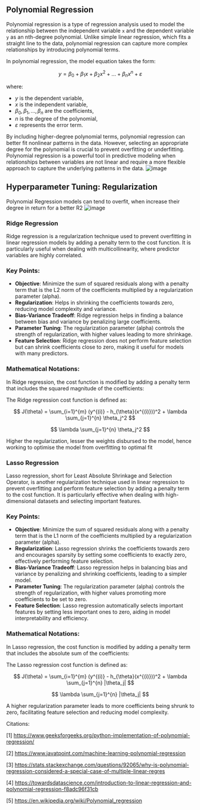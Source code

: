 ## Polynomial Regression

Polynomial regression is a type of regression analysis used to model the relationship between the independent variable `x` and the dependent variable `y` as an nth-degree polynomial. Unlike simple linear regression, which fits a straight line to the data, polynomial regression can capture more complex relationships by introducing polynomial terms.

In polynomial regression, the model equation takes the form:

$$ y = \beta_0 + \beta_1x + \beta_2x^2 + ... + \beta_nx^n + \varepsilon $$

where:
- $y$ is the dependent variable,
- $x$ is the independent variable,
- $\beta_0, \beta_1, ..., \beta_n$ are the coefficients,
- $n$ is the degree of the polynomial,
- $\varepsilon$ represents the error term.

By including higher-degree polynomial terms, polynomial regression can better fit nonlinear patterns in the data. However, selecting an appropriate degree for the polynomial is crucial to prevent overfitting or underfitting. Polynomial regression is a powerful tool in predictive modeling when relationships between variables are not linear and require a more flexible approach to capture the underlying patterns in the data.
![image](https://github.com/atomikkus/polynomial_regression/assets/87168509/fe063f23-a5b9-4a1e-93f3-556d5b459583)

## Hyperparameter Tuning: Regularization

Polynomial Regression models can tend to overfit, when increase their degree in return for a better R2
![image](https://github.com/atomikkus/polynomial_regression/assets/87168509/aea8a88a-26d7-457f-8695-46e23c3cbe4d)


### Ridge Regression

Ridge regression is a regularization technique used to prevent overfitting in linear regression models by adding a penalty term to the cost function. It is particularly useful when dealing with multicollinearity, where predictor variables are highly correlated. 

### Key Points:
- **Objective**: Minimize the sum of squared residuals along with a penalty term that is the L2 norm of the coefficients multiplied by a regularization parameter (alpha).
- **Regularization**: Helps in shrinking the coefficients towards zero, reducing model complexity and variance.
- **Bias-Variance Tradeoff**: Ridge regression helps in finding a balance between bias and variance by penalizing large coefficients.
- **Parameter Tuning**: The regularization parameter (alpha) controls the strength of regularization, with higher values leading to more shrinkage.
- **Feature Selection**: Ridge regression does not perform feature selection but can shrink coefficients close to zero, making it useful for models with many predictors.


### Mathematical Notations:

In Ridge regression, the cost function is modified by adding a penalty term that includes the squared magnitude of the coefficients:

The Ridge regression cost function is defined as:

$$ J(\theta) = \sum_{i=1}^{m} (y^{(i)} - h_{\theta}(x^{(i)}))^2 + \lambda \sum_{j=1}^{n} \theta_j^2 $$

$$ \lambda \sum_{j=1}^{n} \theta_j^2 $$

Higher the regularization, lesser the weights disbursed to the model, hence working to optimise the model from overfitting to optimal fit

### Lasso Regression

Lasso regression, short for Least Absolute Shrinkage and Selection Operator, is another regularization technique used in linear regression to prevent overfitting and perform feature selection by adding a penalty term to the cost function. It is particularly effective when dealing with high-dimensional datasets and selecting important features.

### Key Points:
- **Objective**: Minimize the sum of squared residuals along with a penalty term that is the L1 norm of the coefficients multiplied by a regularization parameter (alpha).
- **Regularization**: Lasso regression shrinks the coefficients towards zero and encourages sparsity by setting some coefficients to exactly zero, effectively performing feature selection.
- **Bias-Variance Tradeoff**: Lasso regression helps in balancing bias and variance by penalizing and shrinking coefficients, leading to a simpler model.
- **Parameter Tuning**: The regularization parameter (alpha) controls the strength of regularization, with higher values promoting more coefficients to be set to zero.
- **Feature Selection**: Lasso regression automatically selects important features by setting less important ones to zero, aiding in model interpretability and efficiency.

### Mathematical Notations:

In Lasso regression, the cost function is modified by adding a penalty term that includes the absolute sum of the coefficients:

The Lasso regression cost function is defined as:

$$ J(\theta) = \sum_{i=1}^{m} (y^{(i)} - h_{\theta}(x^{(i)}))^2 + \lambda \sum_{j=1}^{n} |\theta_j| $$

$$ \lambda \sum_{j=1}^{n} |\theta_j| $$

A higher regularization parameter leads to more coefficients being shrunk to zero, facilitating feature selection and reducing model complexity.

Citations:

[1] https://www.geeksforgeeks.org/python-implementation-of-polynomial-regression/

[2] https://www.javatpoint.com/machine-learning-polynomial-regression

[3] https://stats.stackexchange.com/questions/92065/why-is-polynomial-regression-considered-a-special-case-of-multiple-linear-regres

[4] https://towardsdatascience.com/introduction-to-linear-regression-and-polynomial-regression-f8adc96f31cb

[5] https://en.wikipedia.org/wiki/Polynomial_regression

